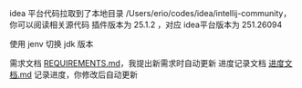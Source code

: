 

idea 平台代码拉取到了本地目录 /Users/erio/codes/idea/intellij-community，你可以阅读相关源代码
插件版本为 25.1.2 ，对应 idea平台版本为 251.26094


使用 jenv 切换 jdk 版本

需求文档 [REQUIREMENTS.md](docs/REQUIREMENTS.md)，我提出新需求时自动更新
进度记录文档 [进度文档.md](docs/进度文档.md) 记录进度，你修改后自动更新